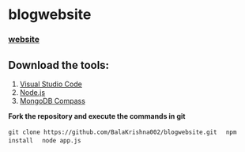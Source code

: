 # blogwebsite
### [website](https://blogwebsite-0i6l.onrender.com)

## Download the tools:
1. [Visual Studio Code](https://code.visualstudio.com/download)
2. [Node.js](https://nodejs.org/en/download)
3. [MongoDB Compass](https://www.mongodb.com/try/download/compass)

**Fork the repository and execute the commands in git**

`git clone https://github.com/BalaKrishna002/blogwebsite.git  `
`npm install  `
`node app.js`
